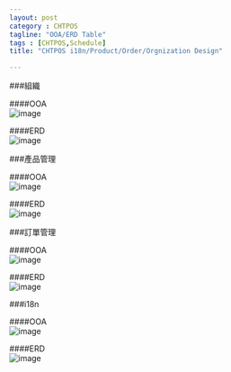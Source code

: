 ```yaml
---
layout: post
category : CHTPOS 
tagline: "OOA/ERD Table"
tags : [CHTPOS,Schedule]
title: "CHTPOS i18n/Product/Order/Orgnization Design"

---
```


###組織

####OOA  
![image](https://farm9.staticflickr.com/8681/16183059249_fe188b9e3b_o.png)

####ERD  
![image](https://farm9.staticflickr.com/8668/15749290953_f15cc90b40_o.png)

###產品管理  

####OOA    
![image](https://farm9.staticflickr.com/8626/16181652128_1e41667515_o.png)

####ERD  
![image](https://farm9.staticflickr.com/8660/16181655468_131280a9a7_o.png)

###訂單管理

####OOA  
![image](https://farm8.staticflickr.com/7380/16368385862_0066f049ea_o.png)

####ERD  
![image](https://farm8.staticflickr.com/7298/16183073339_a026b382b1_o.png)

###i18n  

####OOA  
![image](https://farm8.staticflickr.com/7282/15749312743_588f778dbe_o.png)

####ERD  
![image](https://farm9.staticflickr.com/8573/15746857444_5d59b922ce_o.png)

